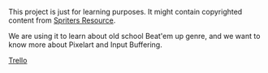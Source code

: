 This project is just for learning purposes. It might contain copyrighted content from [Spriters Resource](https://www.spriters-resource.com).

We are using it to learn about old school Beat'em up genre, and we want to know more about Pixelart and Input Buffering.

[Trello](https://trello.com/b/VrAwd5Vm/beatem-up-learning)